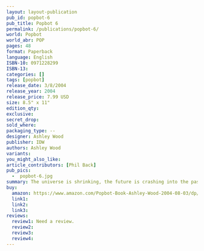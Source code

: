 ```yaml
---
layout: layout-publication
pub_id: popbot-6
pub_title: Popbot 6
permalink: /publications/popbot-6/
world: Popbot
world_abr: POP
pages: 48
format: Paperback
language: English
ISBN-10: 0971228299
ISBN-13: 
categories: []
tags: [popbot]
release_date: 3/8/2004
release_year: 2004
release_price: 7.99 USD
size: 8.5" x 11"
edition_qty: 
exclusive: 
secret_drop:
sold_where: 
packaging_type: --
designer: Ashley Wood
publisher: IDW
authors: Ashley Wood
variants:
you_might_also_like: 
article_contributors: [Phil Back]
pub_pics: 
  -  popbot-6.jpg
summary: The universe is shrinking, the future is crashing into the past... Meanwhile, Popbot and the Tomorrow Kings play chess with the Mortis. Continue the wild ride through the singular imagination of Ashley Wood in the latest edition of his lavishly illustrated Popbot series. - From Amazon
buy:
  amazon: https://www.amazon.com/Popbot-Book-Ashley-Wood-2004-08-03/dp/B01F7Y4QNA/ref=tmm_pap_title_4?_encoding=UTF8&qid=&sr=
  link1: 
  link2: 
  link3: 
reviews:
  review1: Need a review.
  review2:
  review3:
  review4:
---
```

<p></p>